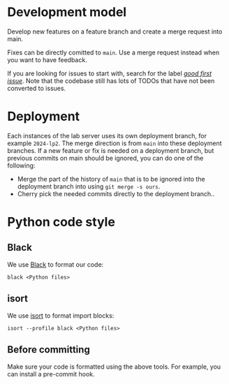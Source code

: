# Development model

Develop new features on a feature branch and create a merge request into main.

Fixes can be directly comitted to `main`.
Use a merge request instead when you want to have feedback.

If you are looking for issues to start with, search for the label [*good first issue*](https://github.com/ChalmersGU-data-structure-courses/lab-system/issues?q=is%3Aissue+is%3Aopen+label%3A%22good+first+issue%22+).
Note that the codebase still has lots of TODOs that have not been converted to issues.

# Deployment

Each instances of the lab server uses its own deployment branch, for example `2024-lp2`.
The merge direction is from `main` into these deployment branches.
If a new feature or fix is needed on a deployment branch, but previous commits on main should be ignored, you can do one of the following:
* Merge the part of the history of `main` that is to be ignored into the deployment branch into using `git merge -s ours`.
* Cherry pick the needed commits directly to the deployment branch..

# Python code style

## Black

We use [Black](https://github.com/psf/black) to format our code:

```
black <Python files>
```

## isort

We use [isort](https://pycqa.github.io/isort/) to format import blocks:

```
isort --profile black <Python files>
```

## Before committing

Make sure your code is formatted using the above tools.
For example, you can install a pre-commit hook.
